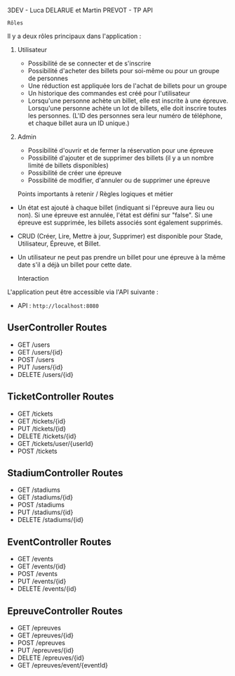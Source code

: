 3DEV - Luca DELARUE et Martin PREVOT - TP API


    Rôles

Il y a deux rôles principaux dans l'application :

1. Utilisateur
    - Possibilité de se connecter et de s'inscrire
    - Possibilité d'acheter des billets pour soi-même ou pour un groupe de personnes
    - Une réduction est appliquée lors de l'achat de billets pour un groupe
    - Un historique des commandes est créé pour l'utilisateur
    - Lorsqu'une personne achète un billet, elle est inscrite à une épreuve. Lorsqu'une personne achète un lot de billets, elle doit inscrire toutes les personnes. (L'ID des personnes sera leur numéro de téléphone, et chaque billet aura un ID unique.)

2. Admin
    - Possibilité d'ouvrir et de fermer la réservation pour une épreuve
    - Possibilité d'ajouter et de supprimer des billets (il y a un nombre limité de billets disponibles)
    - Possibilité de créer une épreuve
    - Possibilité de modifier, d'annuler ou de supprimer une épreuve

    Points importants à retenir / Règles logiques et métier

- Un état est ajouté à chaque billet (indiquant si l'épreuve aura lieu ou non). Si une épreuve est annulée, l'état est défini sur "false". Si une épreuve est supprimée, les billets associés sont également supprimés.
- CRUD (Créer, Lire, Mettre à jour, Supprimer) est disponible pour Stade, Utilisateur, Épreuve, et Billet.
- Un utilisateur ne peut pas prendre un billet pour une épreuve à la même date s'il a déjà un billet pour cette date.

    Interaction

L'application peut être accessible via l'API suivante :

- API : `http://localhost:8080`

 ## UserController Routes
- GET /users
- GET /users/{id}
- POST /users
- PUT /users/{id}
- DELETE /users/{id}

## TicketController Routes
- GET /tickets
- GET /tickets/{id}
- PUT /tickets/{id}
- DELETE /tickets/{id}
- GET /tickets/user/{userId}
- POST /tickets

## StadiumController Routes
- GET /stadiums
- GET /stadiums/{id}
- POST /stadiums
- PUT /stadiums/{id}
- DELETE /stadiums/{id}

## EventController Routes
- GET /events
- GET /events/{id}
- POST /events
- PUT /events/{id}
- DELETE /events/{id}

## EpreuveController Routes
- GET /epreuves
- GET /epreuves/{id}
- POST /epreuves
- PUT /epreuves/{id}
- DELETE /epreuves/{id}
- GET /epreuves/event/{eventId}
